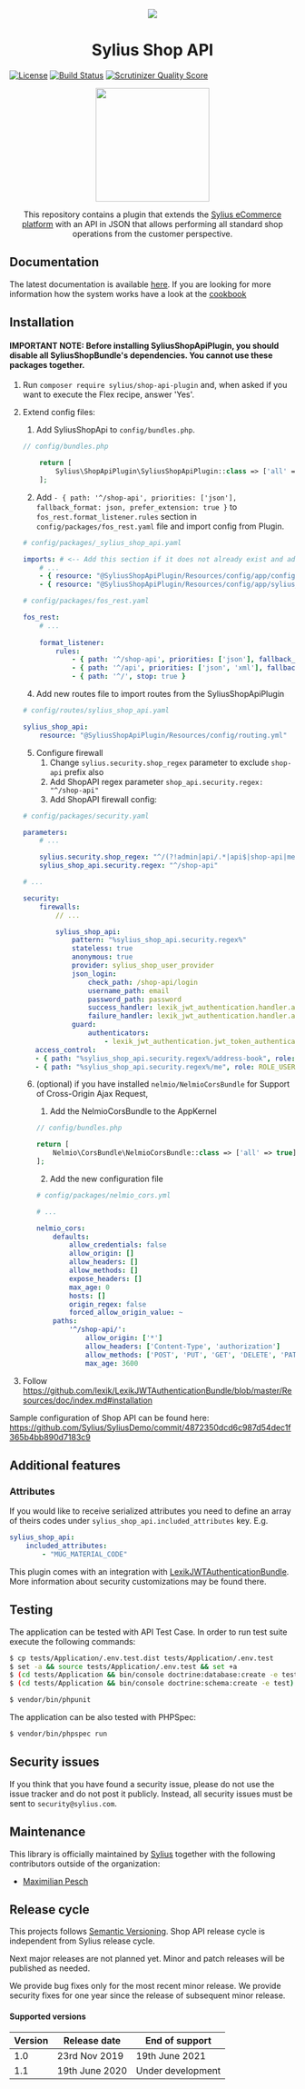 <p align="center">
    <a href="https://sylius.com" target="_blank">
        <img src="https://demo.sylius.com/assets/shop/img/logo.png" />
    </a>
</p>

<h1 align="center">Sylius Shop API </h1>

[![License](https://img.shields.io/packagist/l/sylius/shop-api-plugin.svg)](https://packagist.org/packages/sylius/shop-api-plugin) [![Build Status](https://travis-ci.org/Sylius/ShopApiPlugin.svg?branch=master)](https://travis-ci.org/Sylius/ShopApiPlugin) [![Scrutinizer Quality Score](https://img.shields.io/scrutinizer/g/Sylius/SyliusShopApiPlugin.svg)](https://scrutinizer-ci.com/g/Sylius/SyliusShopApiPlugin/)

<p align="center"><a href="https://sylius.com/plugins/" target="_blank"><img src="https://sylius.com/assets/badge-official-sylius-plugin.png" width="200"></a></p>

<p align="center">This repository contains a plugin that extends the <a href="https://github.com/Sylius/Sylius">Sylius eCommerce platform</a> with an API in JSON that allows performing all standard shop operations from the customer perspective.</p>

## Documentation

The latest documentation is available [here](https://app.swaggerhub.com/apis/Sylius/sylius-shop-api/1.0.0). If you are looking for more information how the system works have a look at the [cookbook](doc/Cookbook.md)

## Installation

#### IMPORTANT NOTE: Before installing SyliusShopApiPlugin, you should disable all SyliusShopBundle's dependencies. You cannot use these packages together.

1. Run `composer require sylius/shop-api-plugin` and, when asked if you want to execute the Flex recipe, answer 'Yes'.
2. Extend config files:
    1. Add SyliusShopApi to `config/bundles.php`.
    ```php
    // config/bundles.php
    
        return [
            Sylius\ShopApiPlugin\SyliusShopApiPlugin::class => ['all' => true],
        ];
    ```
    2. Add `- { path: '^/shop-api', priorities: ['json'], fallback_format: json, prefer_extension: true }` to `fos_rest.format_listener.rules` 
    section in `config/packages/fos_rest.yaml` file and import config from Plugin.
    ```yml
    # config/packages/_sylius_shop_api.yaml
    
    imports: # <-- Add this section if it does not already exist and add the lines below
        # ...
        - { resource: "@SyliusShopApiPlugin/Resources/config/app/config.yml" }
        - { resource: "@SyliusShopApiPlugin/Resources/config/app/sylius_mailer.yml" }

    # config/packages/fos_rest.yaml
    
    fos_rest:
        # ...
        
        format_listener:
            rules:
                - { path: '^/shop-api', priorities: ['json'], fallback_format: json, prefer_extension: true } # <-- Add this
                - { path: '^/api', priorities: ['json', 'xml'], fallback_format: json, prefer_extension: true }
                - { path: '^/', stop: true }
    
    ```

    4. Add new routes file to import routes from the SyliusShopApiPlugin
    ```yml
    # config/routes/sylius_shop_api.yaml

    sylius_shop_api:
        resource: "@SyliusShopApiPlugin/Resources/config/routing.yml"
    ```
    5. Configure firewall
        1. Change `sylius.security.shop_regex` parameter to exclude `shop-api` prefix also
        2. Add ShopAPI regex parameter `shop_api.security.regex: "^/shop-api"`
        3. Add ShopAPI firewall config:
    ```yml
    # config/packages/security.yaml

    parameters:
        # ...
    
        sylius.security.shop_regex: "^/(?!admin|api/.*|api$|shop-api|media/.*)[^/]++" # shop-api has been added inside the brackets
        sylius_shop_api.security.regex: "^/shop-api"

    # ... 

    security:
        firewalls:
            // ...

            sylius_shop_api:
                pattern: "%sylius_shop_api.security.regex%"
                stateless: true
                anonymous: true
                provider: sylius_shop_user_provider
                json_login:
                    check_path: /shop-api/login
                    username_path: email
                    password_path: password
                    success_handler: lexik_jwt_authentication.handler.authentication_success
                    failure_handler: lexik_jwt_authentication.handler.authentication_failure
                guard:
                    authenticators:
                        - lexik_jwt_authentication.jwt_token_authenticator
       access_control:
       - { path: "%sylius_shop_api.security.regex%/address-book", role: ROLE_USER}
       - { path: "%sylius_shop_api.security.regex%/me", role: ROLE_USER}

    ```
    
    6. (optional) if you have installed `nelmio/NelmioCorsBundle` for Support of Cross-Origin Ajax Request,
        1. Add the NelmioCorsBundle to the AppKernel
    
        ```php
        // config/bundles.php
        
        return [
            Nelmio\CorsBundle\NelmioCorsBundle::class => ['all' => true],
        ];

        ```
    
        2. Add the new configuration file  
    
        ```yml
        # config/packages/nelmio_cors.yml
        
        # ...
        
        nelmio_cors:
            defaults:
                allow_credentials: false
                allow_origin: []
                allow_headers: []
                allow_methods: []
                expose_headers: []
                max_age: 0
                hosts: []
                origin_regex: false
                forced_allow_origin_value: ~
            paths:
                '^/shop-api/':
                    allow_origin: ['*']
                    allow_headers: ['Content-Type', 'authorization']
                    allow_methods: ['POST', 'PUT', 'GET', 'DELETE', 'PATCH', 'OPTIONS']
                    max_age: 3600
        ```

3. Follow https://github.com/lexik/LexikJWTAuthenticationBundle/blob/master/Resources/doc/index.md#installation

Sample configuration of Shop API can be found here: https://github.com/Sylius/SyliusDemo/commit/4872350dcd6c987d54dec1f365b4bb890d7183c9

## Additional features

### Attributes

If you would like to receive serialized attributes you need to define an array of theirs codes under `sylius_shop_api.included_attributes` key. E.g.
```yml
sylius_shop_api:
    included_attributes:
        - "MUG_MATERIAL_CODE"
```

This plugin comes with an integration with [LexikJWTAuthenticationBundle](https://github.com/lexik/LexikJWTAuthenticationBundle/). 
More information about security customizations may be found there.

## Testing

The application can be tested with API Test Case. In order to run test suite execute the following commands:

```bash
$ cp tests/Application/.env.test.dist tests/Application/.env.test
$ set -a && source tests/Application/.env.test && set +a
$ (cd tests/Application && bin/console doctrine:database:create -e test)
$ (cd tests/Application && bin/console doctrine:schema:create -e test)

$ vendor/bin/phpunit
```

The application can be also tested with PHPSpec:

```bash
$ vendor/bin/phpspec run
```

## Security issues

If you think that you have found a security issue, please do not use the issue tracker and do not post it publicly. 
Instead, all security issues must be sent to `security@sylius.com`.

## Maintenance

This library is officially maintained by [Sylius](https://sylius.com) together with the following contributors outside of the organization:
 * [Maximilian Pesch](https://github.com/mamazu)

## Release cycle

This projects follows [Semantic Versioning](https://semver.org/). Shop API release cycle is independent from Sylius release cycle.

Next major releases are not planned yet. Minor and patch releases will be published as needed.

We provide bug fixes only for the most recent minor release.
We provide security fixes for one year since the release of subsequent minor release.

#### Supported versions

| Version | Release date      | End of support     |
|---------|-------------------|--------------------|
| 1.0     | 23rd Nov 2019     | 19th June 2021     |
| 1.1     | 19th June 2020    | Under development  |

